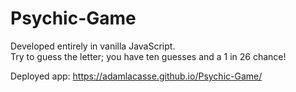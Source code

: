 # Psychic-Game
Developed entirely in vanilla JavaScript.<br>
Try to guess the letter; you have ten guesses and a 1 in 26 chance!

Deployed app:
https://adamlacasse.github.io/Psychic-Game/

